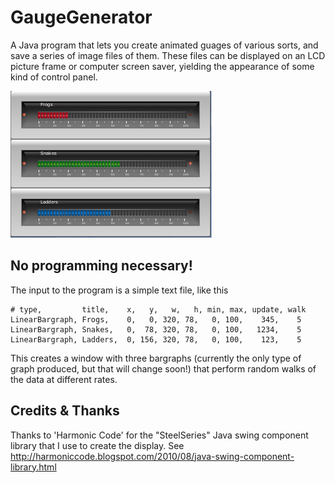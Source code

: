 GaugeGenerator
==============

A Java program that lets you create animated guages of various sorts, and save a series of image files of them. These files can be displayed on an LCD picture frame or computer screen saver, yielding the appearance of some kind of control panel.


![A screenshot of GaugeGenerator in action](GaugeGenerator.PNG "GaugeGenerator")



No programming necessary!
-------------------------
The input to the program is a simple text file, like this

```
# type,         title,    x,   y,   w,   h, min, max, update, walk
LinearBargraph, Frogs,    0,   0, 320, 78,   0, 100,    345,    5
LinearBargraph, Snakes,   0,  78, 320, 78,   0, 100,   1234,    5
LinearBargraph, Ladders,  0, 156, 320, 78,   0, 100,    123,    5
```

This creates a window with three bargraphs (currently the only type of graph produced, but that will change soon!)
that perform random walks of the data at different rates.


Credits & Thanks
-------

Thanks to 'Harmonic Code' for the "SteelSeries" Java swing component library that I use to 
create the display. See http://harmoniccode.blogspot.com/2010/08/java-swing-component-library.html
